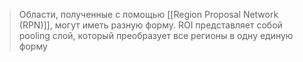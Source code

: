 > Области, полученные с помощью [[Region Proposal Network (RPN)]], могут иметь разную форму.
> ROI представляет собой pooling слой, который преобразует все регионы в одну единую форму